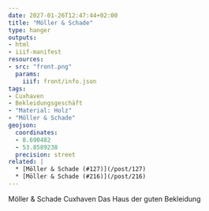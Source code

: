 ```yaml
---
date: 2027-01-26T12:47:44+02:00
title: "Möller & Schade"
type: hanger
outputs:
- html
- iiif-manifest
resources:
- src: "front.png"
  params:
    iiif: front/info.json
tags:
- Cuxhaven
- Bekleidungsgeschäft
- "Material: Holz"
- "Möller & Schade"
geojson:
  coordinates:
  - 8.690482
  - 53.8589238
  precision: street
related: |
  * [Möller & Schade (#127)](/post/127)
  * [Möller & Schade (#216)](/post/216)
---
```

Möller & Schade
Cuxhaven
Das Haus der guten Bekleidung
